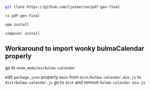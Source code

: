 ```sh
git clone https://github.com/ljosberinn/pdf-gen-final

cd pdf-gen-final

npm install

composer install
```

## Workaround to import wonky bulmaCalendar properly

go to `node_modules/bulma-calendar`

edit `package.json` property `main` from `dist/bulma-calendar.min.js` to `dist/bulma-calendar.js`
go to `dist` and remove `bulma-calendar.min.js`
